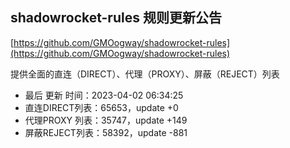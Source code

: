 ## shadowrocket-rules 规则更新公告

[https://github.com/GMOogway/shadowrocket-rules](https://github.com/GMOogway/shadowrocket-rules)

提供全面的直连（DIRECT）、代理（PROXY）、屏蔽（REJECT）列表
- 最后 更新 时间：2023-04-02 06:34:25
- 直连DIRECT列表：65653，update +0
- 代理PROXY 列表：35747，update +149
- 屏蔽REJECT列表：58392，update -881